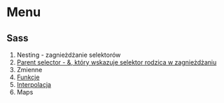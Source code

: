 # Menu


## Sass

1. Nesting - zagnieżdżanie selektorów
2. [Parent selector - &, który wskazuje selektor rodzica w zagnieżdżaniu](https://sass-lang.com/documentation/style-rules/parent-selector/)
3. Zmienne
4. [Funkcje](https://sass-lang.com/documentation/at-rules/function/)
5. [Interpolacja](https://sass-lang.com/documentation/interpolation/)
6. Maps